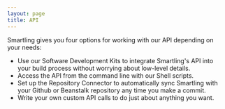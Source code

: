 ```yaml
---
layout: page
title: API
---
```


Smartling gives you four options for working with our API depending on your needs:


* Use our Software Development Kits to integrate Smartling's API into your build process without worrying about low-level details.
* Access the API from the command line with our Shell scripts.
* Set up the Repository Connector to automatically sync Smartling with your Github or Beanstalk repository any time you make a commit.
* Write your own custom API calls to do just about anything you want.

